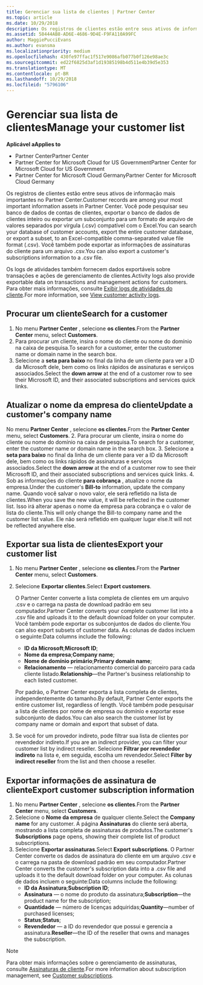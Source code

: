 ```yaml
---
title: Gerenciar sua lista de clientes | Partner Center
ms.topic: article
ms.date: 10/29/2018
description: Os registros de clientes estão entre seus ativos de informação mais importantes no Partner Center.
ms.assetid: 58444AB8-AD6E-4686-9D4E-F9FA110A99FC
author: MaggiePucciEvans
ms.author: evansma
ms.localizationpriority: medium
ms.openlocfilehash: 430fe97ffac1f517e9086afb077b0f126e98ae3c
ms.sourcegitcommit: ed22f6825d3af1d19385198b4d511e4b39d5e353
ms.translationtype: MT
ms.contentlocale: pt-BR
ms.lasthandoff: 10/29/2018
ms.locfileid: "5796106"
---
```

# <a name="manage-your-customer-list"></a><span data-ttu-id="20cbb-103">Gerenciar sua lista de clientes</span><span class="sxs-lookup"><span data-stu-id="20cbb-103">Manage your customer list</span></span>

**<span data-ttu-id="20cbb-104">Aplicável a</span><span class="sxs-lookup"><span data-stu-id="20cbb-104">Applies to</span></span>**

-  <span data-ttu-id="20cbb-105">Partner Center</span><span class="sxs-lookup"><span data-stu-id="20cbb-105">Partner Center</span></span>
-  <span data-ttu-id="20cbb-106">Partner Center for Microsoft Cloud for US Government</span><span class="sxs-lookup"><span data-stu-id="20cbb-106">Partner Center for Microsoft Cloud for US Government</span></span>
-  <span data-ttu-id="20cbb-107">Partner Center for Microsoft Cloud Germany</span><span class="sxs-lookup"><span data-stu-id="20cbb-107">Partner Center for Microsoft Cloud Germany</span></span>

<span data-ttu-id="20cbb-108">Os registros de clientes estão entre seus ativos de informação mais importantes no Partner Center.</span><span class="sxs-lookup"><span data-stu-id="20cbb-108">Customer records are among your most important information assets in Partner Center.</span></span> <span data-ttu-id="20cbb-109">Você pode pesquisar seu banco de dados de contas de clientes, exportar o banco de dados de clientes inteiro ou exportar um subconjunto para um formato de arquivo de valores separados por vírgula (.csv) compatível com o Excel.</span><span class="sxs-lookup"><span data-stu-id="20cbb-109">You can search your database of customer accounts, export the entire customer database, or export a subset, to an Excel-compatible comma-separated value file format (.csv).</span></span> <span data-ttu-id="20cbb-110">Você também pode exportar as informações de assinaturas do cliente para um arquivo .csv.</span><span class="sxs-lookup"><span data-stu-id="20cbb-110">You can also export a customer's subscriptions information to a .csv file.</span></span>

<span data-ttu-id="20cbb-111">Os logs de atividades também fornecem dados exportáveis sobre transações e ações de gerenciamento de clientes.</span><span class="sxs-lookup"><span data-stu-id="20cbb-111">Activity logs also provide exportable data on transactions and management actions for customers.</span></span> <span data-ttu-id="20cbb-112">Para obter mais informações, consulte [Exibir logs de atividades do cliente](activity-logs.md).</span><span class="sxs-lookup"><span data-stu-id="20cbb-112">For more information, see [View customer activity logs](activity-logs.md).</span></span>


## <a name="search-for-a-customer"></a><span data-ttu-id="20cbb-113">Procurar um cliente</span><span class="sxs-lookup"><span data-stu-id="20cbb-113">Search for a customer</span></span>

1.  <span data-ttu-id="20cbb-114">No menu **Partner Center** , selecione **os clientes**.</span><span class="sxs-lookup"><span data-stu-id="20cbb-114">From the **Partner Center** menu, select **Customers**.</span></span>
2.  <span data-ttu-id="20cbb-115">Para procurar um cliente, insira o nome do cliente ou nome do domínio na caixa de pesquisa.</span><span class="sxs-lookup"><span data-stu-id="20cbb-115">To search for a customer, enter the customer name or domain name in the search box.</span></span>
3.  <span data-ttu-id="20cbb-116">Selecione a **seta para baixo** no final da linha de um cliente para ver a ID da Microsoft dele, bem como os links rápidos de assinaturas e serviços associados.</span><span class="sxs-lookup"><span data-stu-id="20cbb-116">Select the **down arrow** at the end of a customer row to see their Microsoft ID, and their associated subscriptions and services quick links.</span></span>

## <a name="update-a-customers-company-name"></a><span data-ttu-id="20cbb-117">Atualizar o nome da empresa do cliente</span><span class="sxs-lookup"><span data-stu-id="20cbb-117">Update a customer's company name</span></span>

<span data-ttu-id="20cbb-118">No menu **Partner Center** , selecione **os clientes**.</span><span class="sxs-lookup"><span data-stu-id="20cbb-118">From the **Partner Center** menu, select **Customers**.</span></span>
2.  <span data-ttu-id="20cbb-119">Para procurar um cliente, insira o nome do cliente ou nome do domínio na caixa de pesquisa.</span><span class="sxs-lookup"><span data-stu-id="20cbb-119">To search for a customer, enter the customer name or domain name in the search box.</span></span>
3.  <span data-ttu-id="20cbb-120">Selecione a **seta para baixo** no final da linha de um cliente para ver a ID da Microsoft dele, bem como os links rápidos de assinaturas e serviços associados.</span><span class="sxs-lookup"><span data-stu-id="20cbb-120">Select the **down arrow** at the end of a customer row to see their Microsoft ID, and their associated subscriptions and services quick links.</span></span>
4.  <span data-ttu-id="20cbb-121">Sob as informações do cliente **para cobrança** , atualize o nome da empresa.</span><span class="sxs-lookup"><span data-stu-id="20cbb-121">Under the customer's **Bill-to** information, update the company name.</span></span> <span data-ttu-id="20cbb-122">Quando você salvar o novo valor, ele será refletido na lista de clientes.</span><span class="sxs-lookup"><span data-stu-id="20cbb-122">When you save the new value, it will be reflected in the customer list.</span></span> <span data-ttu-id="20cbb-123">Isso irá alterar apenas o nome da empresa para cobrança e o valor de lista do cliente.</span><span class="sxs-lookup"><span data-stu-id="20cbb-123">This will only change the Bill-to company name and the customer list value.</span></span> <span data-ttu-id="20cbb-124">Ele não será refletido em qualquer lugar else.</span><span class="sxs-lookup"><span data-stu-id="20cbb-124">It will not be reflected anywhere else.</span></span>

## <a name="export-your-customer-list"></a><span data-ttu-id="20cbb-125">Exportar sua lista de clientes</span><span class="sxs-lookup"><span data-stu-id="20cbb-125">Export your customer list</span></span>

1.  <span data-ttu-id="20cbb-126">No menu **Partner Center** , selecione **os clientes**.</span><span class="sxs-lookup"><span data-stu-id="20cbb-126">From the **Partner Center** menu, select **Customers**.</span></span>
2.  <span data-ttu-id="20cbb-127">Selecione **Exportar clientes**.</span><span class="sxs-lookup"><span data-stu-id="20cbb-127">Select **Export customers**.</span></span>

    <span data-ttu-id="20cbb-128">O Partner Center converte a lista completa de clientes em um arquivo .csv e o carrega na pasta de download padrão em seu computador.</span><span class="sxs-lookup"><span data-stu-id="20cbb-128">Partner Center converts your complete customer list into a .csv file and uploads it to the default download folder on your computer.</span></span> <span data-ttu-id="20cbb-129">Você também pode exportar os subconjuntos de dados do cliente.</span><span class="sxs-lookup"><span data-stu-id="20cbb-129">You can also export subsets of customer data.</span></span> <span data-ttu-id="20cbb-130">As colunas de dados incluem o seguinte:</span><span class="sxs-lookup"><span data-stu-id="20cbb-130">Data columns include the following:</span></span>

    -   <span data-ttu-id="20cbb-131">**ID da Microsoft**;</span><span class="sxs-lookup"><span data-stu-id="20cbb-131">**Microsoft ID**;</span></span>
    -   <span data-ttu-id="20cbb-132">**Nome da empresa**;</span><span class="sxs-lookup"><span data-stu-id="20cbb-132">**Company name**;</span></span>
    -   <span data-ttu-id="20cbb-133">**Nome de domínio primário**;</span><span class="sxs-lookup"><span data-stu-id="20cbb-133">**Primary domain name**;</span></span>
    -   <span data-ttu-id="20cbb-134">**Relacionamento** — relacionamento comercial do parceiro para cada cliente listado.</span><span class="sxs-lookup"><span data-stu-id="20cbb-134">**Relationship**—the Partner's business relationship to each listed customer.</span></span>

    <span data-ttu-id="20cbb-135">Por padrão, o Partner Center exporta a lista completa de clientes, independentemente do tamanho.</span><span class="sxs-lookup"><span data-stu-id="20cbb-135">By default, Partner Center exports the entire customer list, regardless of length.</span></span> <span data-ttu-id="20cbb-136">Você também pode pesquisar a lista de clientes por nome de empresa ou domínio e exportar esse subconjunto de dados.</span><span class="sxs-lookup"><span data-stu-id="20cbb-136">You can also search the customer list by company name or domain and export that subset of data.</span></span>

3.  <span data-ttu-id="20cbb-137">Se você for um provedor indireto, pode filtrar sua lista de clientes por revendedor indireto.</span><span class="sxs-lookup"><span data-stu-id="20cbb-137">If you are an indirect provider, you can filter your customer list by indirect reseller.</span></span> <span data-ttu-id="20cbb-138">Selecione **Filtrar por revendedor indireto** na lista e, em seguida, escolha um revendedor.</span><span class="sxs-lookup"><span data-stu-id="20cbb-138">Select **Filter by indirect reseller** from the list and then choose a reseller.</span></span>


## <a name="export-customer-subscription-information"></a><span data-ttu-id="20cbb-139">Exportar informações de assinatura de cliente</span><span class="sxs-lookup"><span data-stu-id="20cbb-139">Export customer subscription information</span></span>

1.  <span data-ttu-id="20cbb-140">No menu **Partner Center** , selecione **os clientes**.</span><span class="sxs-lookup"><span data-stu-id="20cbb-140">From the **Partner Center** menu, select **Customers**.</span></span>
2.  <span data-ttu-id="20cbb-141">Selecione o **Nome da empresa** de qualquer cliente.</span><span class="sxs-lookup"><span data-stu-id="20cbb-141">Select the **Company name** for any customer.</span></span> <span data-ttu-id="20cbb-142">A página **Assinaturas** do cliente será aberta, mostrando a lista completa de assinaturas de produtos.</span><span class="sxs-lookup"><span data-stu-id="20cbb-142">The customer's **Subscriptions** page opens, showing their complete list of product subscriptions.</span></span>
3.  <span data-ttu-id="20cbb-143">Selecione **Exportar assinaturas**.</span><span class="sxs-lookup"><span data-stu-id="20cbb-143">Select **Export subscriptions**.</span></span> <span data-ttu-id="20cbb-144">O Partner Center converte os dados de assinatura do cliente em um arquivo .csv e o carrega na pasta de download padrão em seu computador.</span><span class="sxs-lookup"><span data-stu-id="20cbb-144">Partner Center converts the customer's subscription data into a .csv file and uploads it to the default download folder on your computer.</span></span> <span data-ttu-id="20cbb-145">As colunas de dados incluem o seguinte:</span><span class="sxs-lookup"><span data-stu-id="20cbb-145">Data columns include the following:</span></span>
    -   <span data-ttu-id="20cbb-146">**ID da Assinatura**;</span><span class="sxs-lookup"><span data-stu-id="20cbb-146">**Subscription ID**;</span></span>
    -   <span data-ttu-id="20cbb-147">**Assinatura** — o nome do produto da assinatura;</span><span class="sxs-lookup"><span data-stu-id="20cbb-147">**Subscription**—the product name for the subscription;</span></span>
    -   <span data-ttu-id="20cbb-148">**Quantidade** — número de licenças adquiridas;</span><span class="sxs-lookup"><span data-stu-id="20cbb-148">**Quantity**—number of purchased licenses;</span></span>
    -   <span data-ttu-id="20cbb-149">**Status**;</span><span class="sxs-lookup"><span data-stu-id="20cbb-149">**Status**;</span></span>
    -   <span data-ttu-id="20cbb-150">**Revendedor** — a ID do revendedor que possui e gerencia a assinatura.</span><span class="sxs-lookup"><span data-stu-id="20cbb-150">**Reseller**—the ID of the reseller that owns and manages the subscription.</span></span>

> [!NOTE]  
> <span data-ttu-id="20cbb-151">Para obter mais informações sobre o gerenciamento de assinaturas, consulte [Assinaturas de cliente](customer-subscriptions.md).</span><span class="sxs-lookup"><span data-stu-id="20cbb-151">For more information about subscription management, see [Customer subscriptions](customer-subscriptions.md).</span></span>

     

 

 



